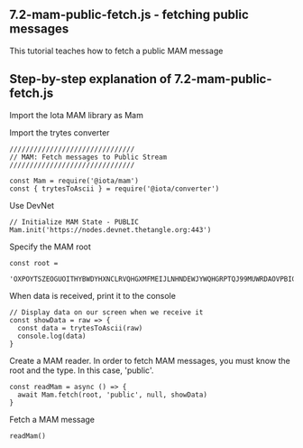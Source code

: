 ## 7.2-mam-public-fetch.js - fetching public messages

This tutorial teaches how to fetch a public MAM message

## Step-by-step explanation of 7.2-mam-public-fetch.js


Import the Iota MAM library as Mam

Import the trytes converter

```
///////////////////////////////
// MAM: Fetch messages to Public Stream
///////////////////////////////

const Mam = require('@iota/mam')
const { trytesToAscii } = require('@iota/converter')
```
Use DevNet

```
// Initialize MAM State - PUBLIC
Mam.init('https://nodes.devnet.thetangle.org:443')
```
Specify the MAM root

```
const root =
  'OXPOYTSZEOGUOITHYBWDYHXNCLRVQHGXMFMEIJLNHNDEWJYWQHGRPTQJ99MUWRDAOVPBIGSW9MSQLMOOA'
```

When data is received, print it to the console

```
// Display data on our screen when we receive it
const showData = raw => {
  const data = trytesToAscii(raw)
  console.log(data)
}
```

Create a MAM reader.  In order to fetch MAM messages, you must know the root and the type.  In this case, 'public'.

```
const readMam = async () => {
  await Mam.fetch(root, 'public', null, showData)
}
```

Fetch a MAM message

```
readMam()
```
